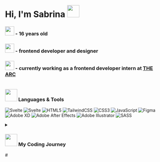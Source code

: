 
# Hi, I'm Sabrina  <img src="https://emojipedia-us.s3.amazonaws.com/source/microsoft-teams/337/waving-hand_1f44b.png" width="40px" />

### <img src="https://emojipedia-us.s3.amazonaws.com/source/microsoft-teams/337/grinning-face-with-big-eyes_1f603.png" width="30px" /> - 16 years old
### <img src="https://emojipedia-us.s3.amazonaws.com/source/microsoft-teams/337/eyes_1f440.png" width="30px" /> - frontend developer and designer
### <img src="https://emojipedia-us.s3.amazonaws.com/source/microsoft-teams/337/green-heart_1f49a.png" width="30px" /> - currently working as a frontend developer intern at <a href="https://www.thearc.de/">THE ARC</a>


#

###  <img src="https://emojipedia-us.s3.amazonaws.com/source/microsoft-teams/337/rocket_1f680.png" width="40px" /> Languages & Tools
![Svelte](https://img.shields.io/badge/svelte-%23f1413d.svg?style=for-the-badge&logo=svelte&logoColor=white) ![Svelte](https://img.shields.io/badge/sveltekit-%fff.svg?style=for-the-badge&logo=svelte&logoColor=white) ![HTML5](https://img.shields.io/badge/html5-%23E34F26.svg?style=for-the-badge&logo=html5&logoColor=white) ![TailwindCSS](https://img.shields.io/badge/tailwindcss-%2338B2AC.svg?style=for-the-badge&logo=tailwind-css&logoColor=white) ![CSS3](https://img.shields.io/badge/css3-%231572B6.svg?style=for-the-badge&logo=css3&logoColor=white) ![JavaScript](https://img.shields.io/badge/javascript-%23323330.svg?style=for-the-badge&logo=javascript&logoColor=%23F7DF1E) ![Figma](https://img.shields.io/badge/figma-%23F24E1E.svg?style=for-the-badge&logo=figma&logoColor=white)	![Adobe XD](https://img.shields.io/badge/Adobe%20XD-470137?style=for-the-badge&logo=Adobe%20XD&logoColor=#FF61F6) ![Adobe After Effects](https://img.shields.io/badge/Adobe%20After%20Effects-9999FF.svg?style=for-the-badge&logo=Adobe%20After%20Effects&logoColor=white) ![Adobe Illustrator](https://img.shields.io/badge/adobe%20illustrator-%23FF9A00.svg?style=for-the-badge&logo=adobe%20illustrator&logoColor=white) ![SASS](https://img.shields.io/badge/SASS-hotpink.svg?style=for-the-badge&logo=SASS&logoColor=white)

 <details>
 <summary><h3> <img src="https://emojipedia-us.s3.amazonaws.com/source/microsoft-teams/337/exploding-head_1f92f.png" width="40px" />&nbsp;My Coding Journey</h3></summary>
 Hello! My name is Sabrina and I‘m a 16 year old self-taught Front-End Developer based in Germany. My interest in web development started back in 2017, I tried to develop a website out of curiosity after seeing my older brother doing it.

Ever since, I’ve been loving it. 

When I’m not doing anything coding related, I’m a high schooler who enjoys graphic designing, video editing and working out.
 </details>
 #
